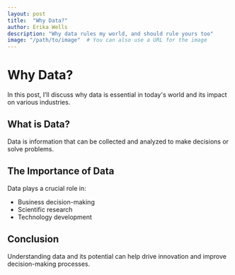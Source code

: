 ```yaml
---
layout: post
title:  "Why Data?"
author: Erika Wells
description: "Why data rules my world, and should rule yours too"
image: "/path/to/image"  # You can also use a URL for the image
---
```


# Why Data?

In this post, I’ll discuss why data is essential in today's world and its impact on various industries.

## What is Data?

Data is information that can be collected and analyzed to make decisions or solve problems. 

## The Importance of Data

Data plays a crucial role in:

- Business decision-making
- Scientific research
- Technology development

## Conclusion

Understanding data and its potential can help drive innovation and improve decision-making processes.

